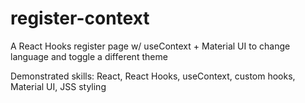 # register-context
A React Hooks register page w/ useContext + Material UI to change language and toggle a different theme

Demonstrated skills: React, React Hooks, useContext, custom hooks, Material UI, JSS styling
